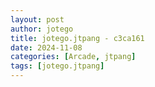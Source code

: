 ```yaml
---
layout: post
author: jotego
title: jotego.jtpang - c3ca161
date: 2024-11-08
categories: [Arcade, jtpang]
tags: [jotego.jtpang]
---
```


